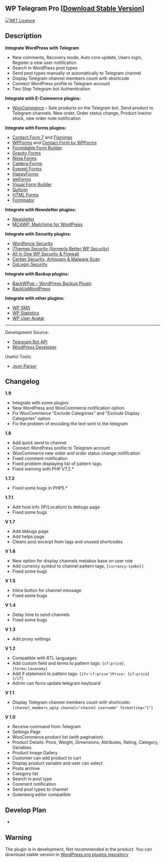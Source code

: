 ## WP Telegram Pro [[Download Stable Version](https://wordpress.org/plugins/wp-telegram-pro)]

[![MIT Licence](https://badges.frapsoft.com/os/mit/mit.svg)](https://opensource.org/licenses/mit-license.php)   

Description
-----------

**Integrate WordPress with Telegram**
* New comments, Recovery mode, Auto core update, Users login, Register a new user notification
* Search in WordPress post types
* Send post types manually or automatically to Telegram channel
* Display Telegram channel members count with shortcode
* Connect WordPress profile to Telegram account
* Two Step Telegram bot Authentication

**Integrate with E-Commerce plugins:**
* [WooCommerce](https://wordpress.org/plugins/woocommerce) – Sale products on the Telegram bot. Send product to Telegram channels. New order, Order status change, Product low/no stock, new order note notification

**Integrate with Forms plugins:**
* [Contact Form 7](https://wordpress.org/plugins/contact-form-7) and [Flamingo](https://wordpress.org/plugins/flamingo)
* [WPForms](https://wpforms.com) and [Contact Form by WPForms](https://wordpress.org/plugins/wpforms-lite)
* [Formidable Form Builder](https://wordpress.org/plugins/formidable)
* [Gravity Forms](https://www.gravityforms.com)
* [Ninja Forms](https://wordpress.org/plugins/ninja-forms)
* [Caldera Forms](https://wordpress.org/plugins/caldera-forms)
* [Everest Forms](https://wordpress.org/plugins/everest-forms)
* [HappyForms](https://wordpress.org/plugins/happyforms)
* [weForms](https://wordpress.org/plugins/weforms)
* [Visual Form Builder](https://wordpress.org/plugins/visual-form-builder)
* [Quform](https://www.quform.com)
* [HTML Forms](https://wordpress.org/plugins/html-forms)
* [Forminator](https://wordpress.org/plugins/forminator)

**Integrate with Newsletter plugins:**
* [Newsletter](https://wordpress.org/plugins/newsletter)
* [MC4WP: Mailchimp for WordPress](https://wordpress.org/plugins/mailchimp-for-wp)

**Integrate with Security plugins:**
* [Wordfence Security](https://wordpress.org/plugins/wordfence)
* [iThemes Security (formerly Better WP Security)](https://wordpress.org/plugins/better-wp-security)
* [All In One WP Security & Firewall](https://wordpress.org/plugins/all-in-one-wp-security-and-firewall)
* [Cerber Security, Antispam & Malware Scan](https://wordpress.org/plugins/wp-cerber)
* [DoLogin Security](https://wordpress.org/plugins/dologin)

**Integrate with Backup plugins:**
* [BackWPup – WordPress Backup Plugin](https://wordpress.org/plugins/backwpup)
* [BackUpWordPress](https://wordpress.org/plugins/backupwordpress)

**Integrate with other plugins:**
* [WP SMS](https://wordpress.org/plugins/wp-sms)
* [WP Statistics](https://wordpress.org/plugins/wp-statistics)
* [WP User Avatar](https://wordpress.org/plugins/wp-user-avatar)

-----------

Development Source:
* [Telegram Bot API](https://core.telegram.org/bots/api)
* [WordPress Developer](http://developer.wordpress.org) 

Useful Tools:
* [Json Parser](http://json.parser.online.fr/)


Changelog
-----------
**1.9**
* Integrate with some plugins
* New WordPress and WooCommerce notification option
* Fix WooCommerce "Exclude Categories" and "Exclude Display Categories" option
* Fix the problem of encoding the text sent to the telegram

**1.8**
* Add quick send to channel
* Connect WordPress profile to Telegram account
* WooCommerce new order and order status change notification
* Fixed comment notification
* Fixed problem displaying list of pattern tags.
* Fixed warning with PHP V7.2.*

**1.7.2**
* Fixed some bugs in PHP5.*

**1.7.1**
* Add host info (IP/Location) to debugs page
* Fixed some bugs

**V 1.7**
* Add debugs page
* Add helps page
* Cleans post excerpt from tags and unused shortcodes

**V 1.6**
* New option for display channels metabox base on user role
* Add currency symbol to channel pattern tags, `{currency-symbol}`
* Fixed some bugs

**V 1.5**
* Inline button for channel message
* Fixed some bugs

**V 1.4**
* Delay time to send channels
* Fixed some bugs

**V 1.3**
* Add proxy settings

**V 1.2**
* Compatible with RTL languages
* Add custom field and terms to pattern tags: `{cf:price}`, `{terms:taxonomy}`
* Add if statement to pattern tags: `{if='cf:price'}Price: {cf:price}{/if}`
* Admin can force update telegram keyboard

**V 1.1**
* Display Telegram channel members count with shortcode: `[channel_members_wptp channel="channel username" formatting="1"]`

**V 1.0**
* Receive command from Telegram
* Settings Page
* WooCommerce product list (with pagination)
* Product Details: Price, Weight, Dimensions, Attributes, Rating, Category, Variables.
* Product Image Gallery
* Customer can add product to cart
* Display product variable and user can select
* Posts archive
* Category list
* Search in post type
* Comment notification
* Send post types to channel
* Gutenberg editor compatible

Develop Plan
-----------
-

Warning
-----------
The plugin is in development, Not recommended in the product. You can download stable version in [WordPress.org plugins repository](https://wordpress.org/plugins/wp-telegram-pro)